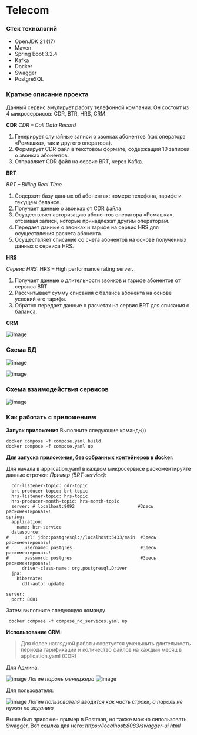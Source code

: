 # Telecom #
### Стек технологий  ###
- OpenJDK 21 (17)
- Maven
- Spring Boot 3.2.4
- Kafka
- Docker
- Swagger
- PostgreSQL
### Краткое описание проекта ###
Данный сервис эмулирует работу телефонной компании. Он состоит из 4 микросервисов: CDR, BTR, HRS, CRM.

**CDR**
*CDR – Call Data Record*

1. Генерирует случайные записи о звонках абонентов (как оператора «Ромашка», так и другого оператора).
2. Формирует CDR файл в текстовом формате, содержащий 10 записей о звонках абонентов.
3. Отправляет CDR файл на сервис BRT, через Kafka.

**BRT**

*BRT – Billing Real Time*
1. Содержит базу данных об абонентах: номере телефона, тарифе и текущем балансе. 
2. Получает данные о звонках от CDR файла. 
3. Осуществляет авторизацию абонентов оператора «Ромашка», отсеивая записи, которые принадлежат другим операторам. 
4. Передает данные о звонках и тарифе на сервис HRS для осуществления расчета абонента. 
5. Осуществляет списание со счета абонентов на основе полученных данных с сервиса HRS.

**HRS**

*Сервис HRS:*
HRS – High performance rating server.
1.	Получает данные о длительности звонков и тарифе абонентов от сервиса BRT. 
2.	Рассчитывает сумму списания с баланса абонента на основе условий его тарифа.
3.	Обратно передает данные о расчетах на сервис BRT для списания с баланса.

**CRM**

![image](https://github.com/Discovery19/NexignProject/assets/112725051/f82675a4-c2d6-4bd9-b088-d9a79f143120)

### Схема БД ###
![image](https://github.com/Discovery19/NexignProject/assets/112725051/6fe1cf07-e5d9-4ae1-82f3-67dcc42ca753)

![image](https://github.com/Discovery19/NexignProject/assets/112725051/6f9f6f8b-c8de-4a26-a547-40363556b364)

### Схема взаимодействия сервисов ###

![image](https://github.com/Discovery19/NexignProject/assets/112725051/8fec2d5b-2cfe-4fba-ba60-69837b642301)

### Как работать с приложением ###
**Запуск приложения**
Выполните следующие команды))
```
docker compose -f compose.yaml build  
docker compose -f compose.yaml up    
```

**Для запуска приложения, без собранных контейнеров в docker:**

Для начала в application.yaml в каждом микросервисе раскоментируйте данные строчки:
*Пример (BRT-service):*
```app:
  cdr-listener-topic: cdr-topic
  brt-producer-topic: brt-topic
  hrs-listener-topic: hrs-topic
  hrs-producer-month-topic: hrs-month-topic
  server: # localhost:9092                        #Здесь раскоментировать!
spring:
  application:
    name: btr-service
  datasource:
#      url: jdbc:postgresql://localhost:5433/main  #Здесь раскоментировать!
#      username: postgres                          #Здесь раскоментировать!
#      password: postgres                          #Здесь раскоментировать!
      driver-class-name: org.postgresql.Driver
  jpa:
    hibernate:
      ddl-auto: update

server:
  port: 8081
```

Затем выполните следующую команду

```  docker compose -f compose_no_services.yaml up ```

**Использование CRM:**
> Для более наглядной работы советуется уменьшить длительность периода тарификации и количество файлов на каждый месяц в application.yaml (CDR)

Для Админа:

![image](https://github.com/Discovery19/NexignProject/assets/112725051/32e57acd-967d-4859-abfb-bf4a2fd88133)
*Логин пароль менеджера*
![image](https://github.com/Discovery19/NexignProject/assets/112725051/edf32126-2d1f-40b8-9bca-badbd3a398cd)

Для пользователя:

![image](https://github.com/Discovery19/NexignProject/assets/112725051/1f4b9662-e67f-4774-80ea-5b5dd113468e)
*Логин пользователя вводится как часть строки, а пароль не нужен по заданию*

Выше был приложен пример в Postman, но также можно сипользовать Swagger. Вот ссылка для него: *https://localhost:8083/swagger-ui.html*
